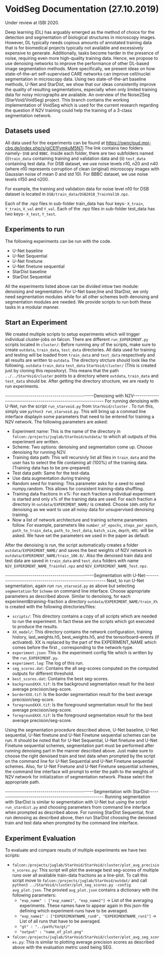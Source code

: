 # VoidSeg Documentation (27.10.2019)
Under review at ISBI 2020. 

Deep learning (DL) has arguably emerged as the method of choice for the detection and segmentation of biological structures in microscopy images. 
However, DL typically needs copious amounts of annotated training data that is for biomedical projects typically not available and excessively expensive to generate. 
Additionally, tasks become harder in the presence of noise, requiring even more high-quality training data.
Hence, we propose to use denoising networks to improve the performance of other DL-based image segmentation methods. 
More specifically, we present ideas on how state-of-the-art self-supervised CARE networks can improve cell/nuclei segmentation in microscopy data. 
Using two state-of-the-art baseline methods, U-Net and StarDist, we show that our ideas consistently improve the quality of resulting segmentations, especially when only limited training data for noisy micrographs are available.
An overview of the Noise2Seg (StarVoid/VoidSeg) project. This branch contains the working implementation of VoidSeg which is used for the current research regarding the question if N2V training could help the training of a 3-class segmentation network. 

## Datasets used
All data used for the experiments can be found at https://owncloud.mpi-cbg.de/index.php/s/giCEfFymkuM5N7j
The link contains two folders namely- `DSB` and `BBBC`. Inside each folder, there are two subfolders named (i)`train_data` containing training and validation data and (ii) `test_data` containing test data.
For DSB dataset, we use noise levels n10, n20 and n40 (where n10 represents corruption of clean (original) microscopy images with Gaussian noise of mean 0 and std 10). For BBBC dataset, we use noise levels n150 and n200. 

For example, the training and validation data for noise level n10 for DSB dataset is located in `DSB/train_data/DSB2018_TrainVal10.npz`. 

Each of the .npz files in sub-folder train_data has four keys- `X_train`, `Y_train`, `X_val` and `Y_val`.
Each of the .npz files in sub-folder test_data has two keys- `X_test`, `Y_test`.

## Experiments to run
The following experiments can be run with the code.
* U-Net baseline 
* U-Net Sequential
* U-Net finetune
* U-Net finetune sequential
* StarDist baseline
* StarDist Sequential

All the experiments listed above can be divided intow two module: denoising and segmentation. For U-Net base;line and StarDist, we only need segmentation modules while for all other schemes both denoising and segmentation modules are needed. We provide scripts to run both these tasks in a modular manner.

## Start an Experiment
We created multiple scripts to setup experiments which will trigger individual cluster-jobs on falcon. 
There are different `run_EXPERIMENT.py` scripts located in `cluster/`:
Before running any of the scripts, make sure to create `outdata`, `train_data`, `test_data` directories. All data used for training and testing will be loaded from `train_data` and `test_data` respectively and all results are written to `outdata`.
The directory strcture should look like the following. 
`outdata`
`train_data`
`test_data`
`StarVoid/cluster/` (This is created just by cloning this repository). This means that the path `../../StarVoid/cluster`  points to a directory where `outdata`, `train_data` and `test_data` should be. After getting the directory structure, we are ready to run experiments. 

---------------------------------------------Denoising with N2V---------------------------------------------------------------
For running denoising with U-Net, run the script `run_starvoid.py` from `StarVoid/cluster` . To run this, simply use `python3 run_starvoid.py`. This will bring up a commad line interface displayin some parameters that need to be entered for training a N2V network. The following parameters are asked:
* Experiment name: This is the name of the directory in `falcon:/projects/juglab/StarVoid/outdata/` to which all outputs of this experiment are written.
* Scheme: Two options: denoising and segmentation come up. Choose denoising for running N2V.
* Training data path: This will recursivly list all files in `train_data` and the user has to select the file containing all (100%) of the training data. (Training data has to be pre-prepared)
* Test data path: Same for the test-data.
* Use data augmentation during training
* Random seed for training: This parameter asks for a seed to seed numpy.random. This allows for consistent training-data shuffling.
* Training data fractions in x%: For each fraction a individual experiment is started and only x% of the training data are used. For each fraction a directory in `outdata/EXPERIMENT_NAME/` is created. Choose `100%` only for denoising as we want to use all noisy data for unsupervised denoising training.
* Now a list of network architecture and training scheme parameters follow. For example, parameters like `number_of_epochs`, `steps_per_epoch`, `path_to_train_data`, `path_to_test_data`, `batch_size`, `depth`, etc. will be asked. We have set the parameters we used in the paper as default.

After the denoising is run, the script automatically creates a folder `outdata/EXPERIMENT_NAME/` and saves the best weights of N2V network in `outdata/EXPERIMENT_NAME/train_100.0/`. Also the denoised train data and test data are saved in `train_data` and `test_data` folders with name `N2V_EXPERIMENT_NAME_TrainVal.npz` and `N2V_EXPERIMENT_NAME_Test.npz`.

---------------------------------------------Segmentation with U-Net----------------------------------------------------------
Next, to run U-Net segmentation, again run `run_starvoid.py` as above but selecting `segmentation` for `Scheme` on command line interface. Choose appropriate parameters as described above.
Similar to denoiisng, for each experiment&training-fraction a directory `outdata/EXPERIMENT_NAME/train_X%` is created with the following directories/files:
* `scripts/`: This directory contains a copy of all scripts which are needed to run the experiment. In fact these are the scripts which got executed to produce the results.
* `XX_model/`: This directory contains the network configuration, training history, last_weights.h5, best_weights.h5, and the tensorboard-events (if activated). XX is replaced by the part of the EXPERIMENT_NAME which comes before the first _ corresponding to the network-type.
* `experiment.json`: This is the experiment config file which is written by the `run_EXPERIMENT.py`.
* `experiment.log`: The log of this run.
* `seg_scores.dat`: Contains the all seg-scores computed on the computed outputs for different threshold.
* `best_scores.dat`: Contains the best seg-scores.
* `backgroundXXX.tif`: Is the background segmentation result for the best average precision/seg-score.
* `borderXXX.tif`: Is the border segmentation result for the best average precision/seg-score.
* `foregroundXXX.tif`: Is the foreground segmentation result for the best average precision/seg-score. 
* `foregroundXXX.tif`: Is the foreground segmentation result for the best average precision/seg-score.

Using the segmentation procedure described above, U-Net baseline, U-Net sequential, U-Net finetune and U-Net Finetune sequential schemes can be run. It should be noted that for U-Net Sequential, U-Net finetune and U-Net Finetune sequential schemes, segmentation part must be performed after running denoising part in the manner described above. Just make sure to choose the right denoised train and test data when prompted by the script on the command line for U-Net Sequential and U-Net Finetune sequential schemes. Also, for U-Net Finetune and U-Net Finetune sequential schemes, the command line interface will prompt to enter the path to the weights of N2V network for initialization of segmentation network. Please select the appropriate path.

---------------------------------------------Segmentation with StarDist-------------------------------------------------------
Running segmentation with StarDist is similar to segmentation with U-Net but using the script `run_stardist.py` and choosing parameters from command line interface when prompted as described above. For running StarDist Sequential, first run denosing as described above, then run StarDist choosing the denoised train and test data when prompted by the command line interface.

## Experiment Evaluation
To evaluate and compare results of multiple experiments we have two scripts:

* `falcon:/projects/juglab/StarVoid/StarVoid/cluster/plot_avg_precision_scores.py`:
    This script will plot the average best seg-scores of multiple runs over all available train-data fractions as a line-plot. To call this script move to `falcon:/projects/juglab/StarVoid/outdat/` and call `python3 ../StarVoid/cluster/plot_seg_scores.py -config avg_plot.json`. The provied `avg_plot.json` contains a dictionary with the following parameters:
    - `"exp_name" : ["exp_name1", "exp_name2"]` -> List of the averaging experiments. These names have to appear again in this json-file defining which experiment-runs have to be averaged.
    - `"exp_name1" : ["EXPERIMENTNAME_run0", "EXPERIMENTNAME_run1"]` -> List of all runs that have to be averaged. 
    - `"gt" : "../path/to/gt/"`
    - `"output" : "name_of_plot.png"`
* `falcon:/projects/juglab/StarVoid/StarVoid/cluster/plot_avg_seg_scores.py`: This is similar to plotting average precision scores as described above with the evaluation metric used being SEG.

